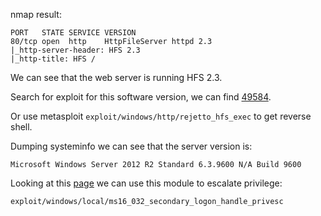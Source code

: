 nmap result:

```
PORT   STATE SERVICE VERSION
80/tcp open  http    HttpFileServer httpd 2.3
|_http-server-header: HFS 2.3
|_http-title: HFS /
```

We can see that the web server is running HFS 2.3.

Search for exploit for this software version, we can find [49584](https://www.exploit-db.com/exploits/49584). 

Or use metasploit  `exploit/windows/http/rejetto_hfs_exec` to get reverse shell.

Dumping systeminfo we can see that the server version is:

```
Microsoft Windows Server 2012 R2 Standard 6.3.9600 N/A Build 9600 
```

Looking at this [page](https://github.com/swisskyrepo/PayloadsAllTheThings/blob/master/Methodology%20and%20Resources/Windows%20-%20Privilege%20Escalation.md#ms16-032---microsoft-windows-7--10--2008--2012-r2-x86x64) we can use this module to escalate privilege:

```
exploit/windows/local/ms16_032_secondary_logon_handle_privesc
```

